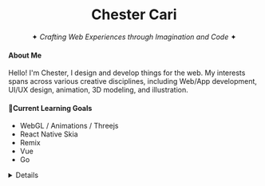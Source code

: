 <h1 align="center">Chester Cari</h1>
<p align="center">✦ <i>Crafting Web Experiences through Imagination and Code</i> ✦</h3>

<!--<div href="#" align="center">
     <img src="https://github.com/Kyuuari/Kyuuari/blob/main/Assets/spirit.gif"/>
</div>-->

<br/>


#### About Me
          
Hello! I'm Chester, I design and develop things for the web. My interests spans across various creative disciplines, including Web/App development, UI/UX design, animation, 3D modeling, and illustration.
 

#### 🌱Current Learning Goals

* WebGL / Animations / Threejs
* React Native Skia
* Remix
* Vue
* Go

<!--
---

```javascript
const Chester = {
  code: ['TypeScript',JavaScript', 'HTML', 'CSS', 'Swift', 'Python', 'Java', 'C#'],
  tools: [Next, React, React_Native, Node, Tailwind, Xcode, Android_Studio],
}
```
---
-->
<details>
     <summary>Details</summary>
<p align="center">
  <a href="https://github.com/kyuuari">
    <img src="https://streak-stats.demolab.com?user=kyuuari&theme=sea-dark&hide_border=true&card_width=700&background=FDFAF3&ring=EECC8D&fire=EB5454" />
  </a>
  <a href="https://github.com/kyuuari">
    <img src="https://github-readme-stats.vercel.app/api/top-langs/?username=kyuuari&layout=compact&card_width=699&hide_border=true" />
  </a>
</p>

<div align="center">
     
[![image](https://img.shields.io/badge/Personal_Site-000000?style=for-the-badge&logo=About.me&logoColor=white)](https://kyuuariproject.studio/)
![typescript](https://img.shields.io/badge/TypeScript-007ACC?style=for-the-badge&logo=typescript&logoColor=white)
![nextjs](https://img.shields.io/badge/next.js-000000?style=for-the-badge&logo=nextdotjs&logoColor=white)
![react](https://img.shields.io/badge/React-20232A?style=for-the-badge&logo=react&logoColor=61DAFB)
![three](https://img.shields.io/badge/ThreeJs-black?style=for-the-badge&logo=three.js&logoColor=white)
![storybook](https://img.shields.io/badge/storybook-FF4785?style=for-the-badge&logo=storybook&logoColor=white)
![express](https://img.shields.io/badge/Express.js-000000?style=for-the-badge&logo=express&logoColor=white)
![firebase](https://img.shields.io/badge/firebase-ffca28?style=for-the-badge&logo=firebase&logoColor=black)
![notion](https://img.shields.io/badge/Notion-000000?style=for-the-badge&logo=notion&logoColor=white)
![react-native](https://img.shields.io/badge/React_Native-20232A?style=for-the-badge&logo=react&logoColor=61DAFB)
![blender](https://img.shields.io/badge/blender-%23F5792A.svg?style=for-the-badge&logo=blender&logoColor=white)
![figma](https://img.shields.io/badge/Figma-F24E1E?style=for-the-badge&logo=figma&logoColor=white)
![photoshop](https://img.shields.io/badge/Adobe%20Photoshop-31A8FF?style=for-the-badge&logo=Adobe%20Photoshop&logoColor=black)
<!-- ![affinity-designer](https://img.shields.io/badge/affinitydesginer-%231B72BE.svg?style=for-the-badge&logo=affinity-designer&logoColor=white) -->
    
</div>
</details>

<!-- <div align="center">
     <img src="https://github-readme-stats.vercel.app/api/top-langs/?username=kyuuari&layout=compact&card_width=699&hide_border=true" />
</div> -->

<br/>



